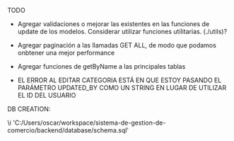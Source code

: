 TODO

- Agregar validaciones o mejorar las existentes en las funciones de update de los modelos. Considerar utilizar funciones utilitarias. (./utils)?
- Agregar paginación a las llamadas GET ALL, de modo que podamos onbtener una mejor performance
- Agregar funciones de getByName a las principales tablas

- EL ERROR AL EDITAR CATEGORIA ESTÁ EN QUE ESTOY PASANDO EL PARÁMETRO UPDATED_BY COMO UN STRING EN LUGAR DE UTILIZAR EL ID DEL USUARIO

DB CREATION:

\i 'C:/Users/oscar/workspace/sistema-de-gestion-de-comercio/backend/database/schema.sql'
